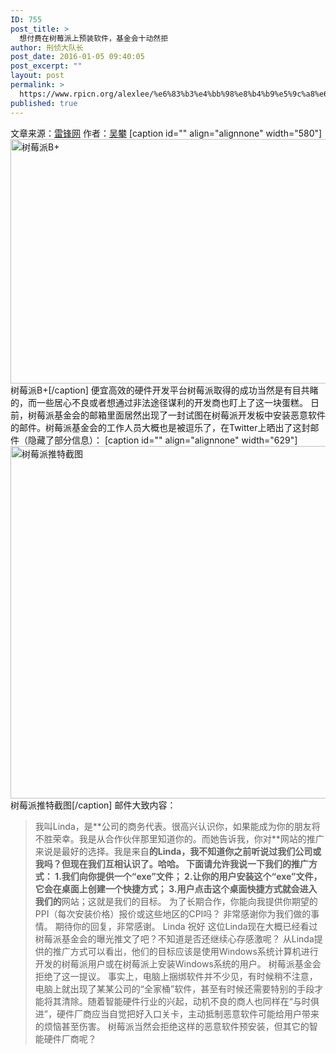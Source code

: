 ```yaml
---
ID: 755
post_title: >
  想付费在树莓派上预装软件，基金会十动然拒
author: 刑侦大队长
post_date: 2016-01-05 09:40:05
post_excerpt: ""
layout: post
permalink: >
  https://www.rpicn.org/alexlee/%e6%83%b3%e4%bb%98%e8%b4%b9%e5%9c%a8%e6%a0%91%e8%8e%93%e6%b4%be%e4%b8%8a%e9%a2%84%e8%a3%85%e8%bd%af%e4%bb%b6%ef%bc%8c%e5%9f%ba%e9%87%91%e4%bc%9a%e5%8d%81%e5%8a%a8%e7%84%b6%e6%8b%92/
published: true
---
```

文章来源：<a href="http://www.leiphone.com/news/201512/WP9zMyufRQg1ZIBa.html" target="_blank">雷锋网</a> 作者：<a href="http://www.leiphone.com/author/wupan" target="_blank">吴攀</a> [caption id="" align="alignnone" width="580"][<img class="" src="http://7te8bu.com1.z0.glb.clouddn.com/uploads/new/article/740_740/201512/56835a1619e0e.jpg" alt="树莓派B+" width="580" height="391" />][1] 树莓派B+[/caption] 便宜高效的硬件开发平台树莓派取得的成功当然是有目共睹的，而一些居心不良或者想通过非法途径谋利的开发商也盯上了这一块蛋糕。 日前，树莓派基金会的邮箱里面居然出现了一封试图在树莓派开发板中安装恶意软件的邮件。树莓派基金会的工作人员大概也是被逗乐了，在Twitter上晒出了这封邮件（隐藏了部分信息）： [caption id="" align="alignnone" width="629"][<img class="" src="http://7te8bu.com1.z0.glb.clouddn.com/uploads/new/article/740_740/201512/568359becbd9e.jpg" alt="树莓派推特截图" width="629" height="564" />][2] 树莓派推特截图[/caption] 邮件大致内容： 
> 我叫Linda，是\*\*公司的商务代表。很高兴认识你，如果能成为你的朋友将不胜荣幸。我是从合作伙伴那里知道你的。而她告诉我，你对\*\*网站的推广来说是最好的选择。我是来自**的Linda，我不知道你之前听说过我们公司或我吗？但现在我们互相认识了。哈哈。 下面请允许我说一下我们的推广方式： 1.我们向你提供一个“exe”文件； 2.让你的用户安装这个“exe”文件，它会在桌面上创建一个快捷方式； 3.用户点击这个桌面快捷方式就会进入我们的**网站；这就是我们的目标。 为了长期合作，你能向我提供你期望的PPI（每次安装价格）报价或这些地区的CPI吗？ 非常感谢你为我们做的事情。 期待你的回复，非常感谢。 Linda 祝好 这位Linda现在大概已经看过树莓派基金会的曝光推文了吧？不知道是否还继续心存感激呢？ 从Linda提供的推广方式可以看出，他们的目标应该是使用Windows系统计算机进行开发的树莓派用户或在树莓派上安装Windows系统的用户。 树莓派基金会拒绝了这一提议。 事实上，电脑上捆绑软件并不少见，有时候稍不注意，电脑上就出现了某某公司的“全家桶”软件，甚至有时候还需要特别的手段才能将其清除。随着智能硬件行业的兴起，动机不良的商人也同样在“与时俱进”，硬件厂商应当自觉把好入口关卡，主动抵制恶意软件可能给用户带来的烦恼甚至伤害。 树莓派当然会拒绝这样的恶意软件预安装，但其它的智能硬件厂商呢？

 [1]: http://7te8bu.com1.z0.glb.clouddn.com/uploads/new/article/740_740/201512/56835a1619e0e.jpg
 [2]: http://7te8bu.com1.z0.glb.clouddn.com/uploads/new/article/740_740/201512/568359becbd9e.jpg